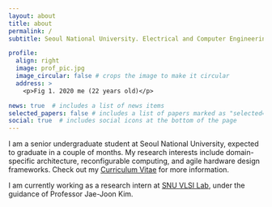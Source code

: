 ```yaml
---
layout: about
title: about
permalink: /
subtitle: Seoul National University. Electrical and Computer Engineering.

profile:
  align: right
  image: prof_pic.jpg
  image_circular: false # crops the image to make it circular
  address: >
    <p>Fig 1. 2020 me (22 years old)</p>

news: true  # includes a list of news items
selected_papers: false # includes a list of papers marked as "selected={true}"
social: true  # includes social icons at the bottom of the page
---
```


 <!-- <a href="https://www.youtube.com/watch?v=PLK3pGELbSs">*This is an exciting time to be a graduate student, don’t you think?*</a> -->

I am a senior undergraduate student at Seoul National University, expected to graduate in a couple of months. My research interests include domain-specific architecture, reconfigurable computing, and agile hardware design frameworks. Check out my [Curriculum Vitae](../CV_221206.pdf) for more information.

I am currently working as a research intern at <a href="https://vlsi.snu.ac.kr">SNU VLSI Lab</a>, under the guidance of Professor Jae-Joon Kim.